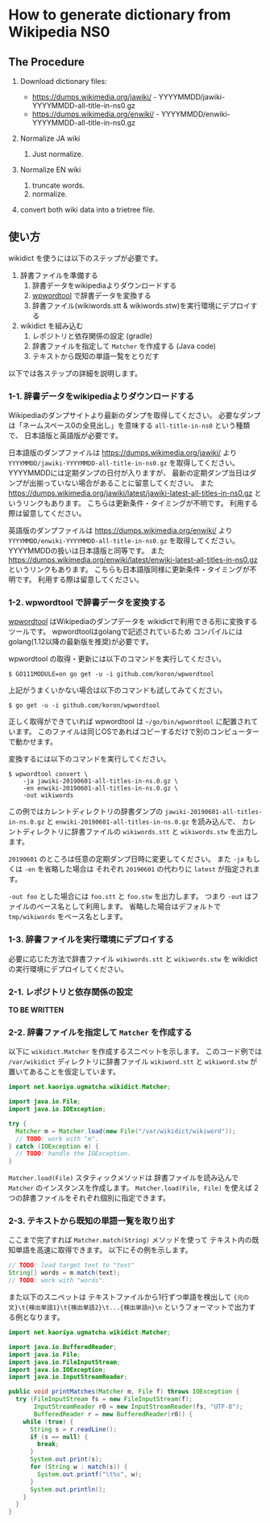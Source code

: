 # How to generate dictionary from Wikipedia NS0

## The Procedure

1.  Download dictionary files:

    *   <https://dumps.wikimedia.org/jawiki/> - YYYYMMDD/jawiki-YYYYMMDD-all-title-in-ns0.gz
    *   <https://dumps.wikimedia.org/enwiki/> - YYYYMMDD/enwiki-YYYYMMDD-all-title-in-ns0.gz

2.  Normalize JA wiki
    1.  Just normalize.

3.  Normalize EN wiki
    1.  truncate words.
    2.  normalize.

4.  convert both wiki data into a trietree file.

## 使い方

wikidict を使うには以下のステップが必要です。

1. 辞書ファイルを準備する
    1.  辞書データをwikipediaよりダウンロードする
    2.  [wpwordtool][wpwordtool] で辞書データを変換する
    3.  辞書ファイル(wikiwords.stt & wikiwords.stw)を実行環境にデプロイする
2. wikidict を組み込む
    1.  レポジトリと依存関係の設定 (gradle)
    2.  辞書ファイルを指定して `Matcher` を作成する (Java code)
    3.  テキストから既知の単語一覧をとりだす

以下では各ステップの詳細を説明します。

### 1-1. 辞書データをwikipediaよりダウンロードする

Wikipediaのダンプサイトより最新のダンプを取得してください。
必要なダンプは「ネームスペース0の全見出し」を意味する `all-title-in-ns0` という種類で、
日本語版と英語版が必要です。

日本語版のダンプファイルは <https://dumps.wikimedia.org/jawiki/> より
`YYYYMMDD/jawiki-YYYYMMDD-all-title-in-ns0.gz` を取得してください。
YYYYMMDDには定期ダンプの日付が入りますが、
最新の定期ダンプ当日はダンプが出揃っていない場合があることに留意してください。
また
<https://dumps.wikimedia.org/jawiki/latest/jawiki-latest-all-titles-in-ns0.gz>
というリンクもあります。
こちらは更新条件・タイミングが不明です。
利用する際は留意してください。

英語版のダンプファイルは <https://dumps.wikimedia.org/enwiki/> より
`YYYYMMDD/enwiki-YYYYMMDD-all-title-in-ns0.gz` を取得してください。
YYYYMMDDの扱いは日本語版と同等です。
また
<https://dumps.wikimedia.org/enwiki/latest/enwiki-latest-all-titles-in-ns0.gz>
というリンクもあります。
こちらも日本語版同様に更新条件・タイミングが不明です。
利用する際は留意してください。

### 1-2. wpwordtool で辞書データを変換する

[wpwordtool][wpwordtool] はWikipediaのダンプデータを
wikidictで利用できる形に変換するツールです。
wpwordtoolはgolangで記述されているため
コンパイルにはgolang(1.12以降の最新版を推奨)が必要です。

wpwordtool の取得・更新には以下のコマンドを実行してください。

```console
$ GO111MODULE=on go get -u -i github.com/koron/wpwordtool
```

上記がうまくいかない場合は以下のコマンドも試してみてください。

```console
$ go get -u -i github.com/koron/wpwordtool
```

正しく取得ができていれば wpwordtool は `~/go/bin/wpwordtool` に配置されています。
このファイルは同じOSであればコピーするだけで別のコンピューターで動かせます。

変換するには以下のコマンドを実行してください。

```console
$ wpwordtool convert \
    -ja jawiki-20190601-all-titles-in-ns.0.gz \
    -en enwiki-20190601-all-titles-in-ns.0.gz \
    -out wikiwords
```

この例ではカレントディレクトリの辞書ダンプの
`jawiki-20190601-all-titles-in-ns.0.gz` と
`enwiki-20190601-all-titles-in-ns.0.gz` を読み込んで、
カレントディレクトリに辞書ファイルの `wikiwords.stt` と `wikiwords.stw` を出力します。

`20190601` のところは任意の定期ダンプ日時に変更してください。
また `-ja` もしくは `-en` を省略した場合は
それぞれ `20190601` の代わりに `latest` が指定されます。

`-out foo` とした場合には `foo.stt` と `foo.stw` を出力します。
つまり `-out` はファイルのベース名として利用します。
省略した場合はデフォルトで `tmp/wikiwords` をベース名とします。

### 1-3. 辞書ファイルを実行環境にデプロイする

必要に応じた方法で辞書ファイル `wikiwords.stt` と `wikiwords.stw` を
wikidict の実行環境にデプロイしてください。

### 2-1. レポジトリと依存関係の設定

**TO BE WRITTEN**

### 2-2. 辞書ファイルを指定して `Matcher` を作成する

以下に `wikidict.Matcher` を作成するスニペットを示します。
このコード例では `/var/wikidict` ディレクトリに辞書ファイル
`wikiword.stt` と `wikiword.stw` が置いてあることを仮定しています。


```java
import net.kaoriya.ugmatcha.wikidict.Matcher;

import java.io.File;
import java.io.IOException;

try {
  Matcher m = Matcher.load(new File("/var/wikidict/wikiword"));
  // TODO: work with "m".
} catch (IOException e) {
  // TODO: handle the IOException.
}
```

`Matcher.load(File)` スタティックメソッドは
辞書ファイルを読み込んで `Matcher` のインスタンスを作成します。
`Matcher.load(File, File)` を使えば
2つの辞書ファイルをそれぞれ個別に指定できます。

### 2-3. テキストから既知の単語一覧を取り出す

ここまで完了すれば `Matcher.match(String)` メソッドを使って
テキスト内の既知単語を高速に取得できます。
以下にその例を示します。

```java
// TODO: load target text to "text"
String[] words = m.match(text);
// TODO: work with "words".
```

また以下のスニペットは
テキストファイルから1行ずつ単語を検出して
`{元の文}\t{検出単語1}\t{検出単語2}\t...{検出単語n}\n`
というフォーマットで出力する例となります。

```java
import net.kaoriya.ugmatcha.wikidict.Matcher;

import java.io.BufferedReader;
import java.io.File;
import java.io.FileInputStream;
import java.io.IOException;
import java.io.InputStreamReader;

public void printMatches(Matcher m, File f) throws IOException {
  try (FileInputStream fs = new FileInputStream(f);
       InputStreamReader r0 = new InputStreamReader(fs, "UTF-8");
       BufferedReader r = new BufferedReader(r0)) {
    while (true) {
      String s = r.readLine();
      if (s == null) {
        break;
      }
      System.out.print(s);
      for (String w : match(s)) {
        System.out.printf("\t%s", w);
      }
      System.out.println();
    }
  }
}
```

[wpwordtool]:https://github.com/koron/wpwordtool
